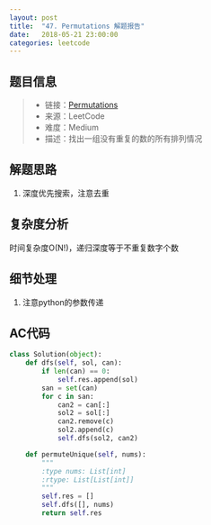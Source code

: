 ```yaml
---
layout: post
title:  "47. Permutations 解题报告"
date:   2018-05-21 23:00:00
categories: leetcode
---
```



## 题目信息

> * 链接：[Permutations](https://leetcode.com/problems/permutations-ii/description/)
> * 来源：LeetCode
> * 难度：Medium
> * 描述：找出一组没有重复的数的所有排列情况

## 解题思路
1. 深度优先搜索，注意去重

## 复杂度分析
时间复杂度O(N!)，递归深度等于不重复数字个数

## 细节处理
1. 注意python的参数传递

## AC代码

``` python
class Solution(object):
    def dfs(self, sol, can):
        if len(can) == 0:
            self.res.append(sol)
        san = set(can)
        for c in san:
            can2 = can[:]
            sol2 = sol[:]
            can2.remove(c)
            sol2.append(c)
            self.dfs(sol2, can2)

    def permuteUnique(self, nums):
        """
        :type nums: List[int]
        :rtype: List[List[int]]
        """
        self.res = []
        self.dfs([], nums)
        return self.res
     
```



[jekyll-docs]: https://jekyllrb.com/docs/home
[jekyll-gh]:   https://github.com/jekyll/jekyll
[jekyll-talk]: https://talk.jekyllrb.com/

